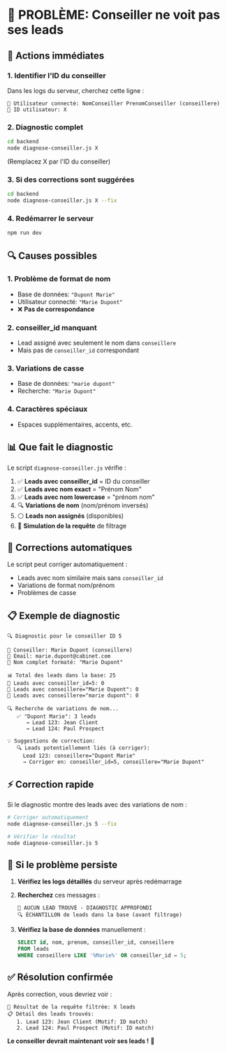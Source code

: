 # 🚨 PROBLÈME: Conseiller ne voit pas ses leads

## 🎯 Actions immédiates

### 1. Identifier l'ID du conseiller
Dans les logs du serveur, cherchez cette ligne :
```
👤 Utilisateur connecté: NomConseiller PrenomConseiller (conseillere)
👤 ID utilisateur: X
```

### 2. Diagnostic complet
```bash
cd backend
node diagnose-conseiller.js X
```
(Remplacez X par l'ID du conseiller)

### 3. Si des corrections sont suggérées
```bash
cd backend
node diagnose-conseiller.js X --fix
```

### 4. Redémarrer le serveur
```bash
npm run dev
```

## 🔍 Causes possibles

### 1. **Problème de format de nom**
- Base de données: `"Dupont Marie"` 
- Utilisateur connecté: `"Marie Dupont"`
- ❌ **Pas de correspondance**

### 2. **conseiller_id manquant**
- Lead assigné avec seulement le nom dans `conseillere`
- Mais pas de `conseiller_id` correspondant

### 3. **Variations de casse**
- Base de données: `"marie dupont"`
- Recherche: `"Marie Dupont"`

### 4. **Caractères spéciaux**
- Espaces supplémentaires, accents, etc.

## 📊 Que fait le diagnostic

Le script `diagnose-conseiller.js` vérifie :

1. ✅ **Leads avec conseiller_id** = ID du conseiller
2. ✅ **Leads avec nom exact** = "Prénom Nom"
3. ✅ **Leads avec nom lowercase** = "prénom nom"
4. 🔍 **Variations de nom** (nom/prénom inversés)
5. ⚪ **Leads non assignés** (disponibles)
6. 🧪 **Simulation de la requête** de filtrage

## 🔧 Corrections automatiques

Le script peut corriger automatiquement :
- Leads avec nom similaire mais sans `conseiller_id`
- Variations de format nom/prénom
- Problèmes de casse

## 📋 Exemple de diagnostic

```
🔍 Diagnostic pour le conseiller ID 5

👤 Conseiller: Marie Dupont (conseillere)
📧 Email: marie.dupont@cabinet.com
📝 Nom complet formaté: "Marie Dupont"

📊 Total des leads dans la base: 25
🎯 Leads avec conseiller_id=5: 0
📝 Leads avec conseillere="Marie Dupont": 0
📝 Leads avec conseillere="marie dupont": 0

🔍 Recherche de variations de nom...
   ✅ "Dupont Marie": 3 leads
      → Lead 123: Jean Client
      → Lead 124: Paul Prospect

💡 Suggestions de correction:
   🔍 Leads potentiellement liés (à corriger):
     Lead 123: conseillere="Dupont Marie"
     → Corriger en: conseiller_id=5, conseillere="Marie Dupont"
```

## ⚡ Correction rapide

Si le diagnostic montre des leads avec des variations de nom :

```bash
# Corriger automatiquement
node diagnose-conseiller.js 5 --fix

# Vérifier le résultat
node diagnose-conseiller.js 5
```

## 🚨 Si le problème persiste

1. **Vérifiez les logs détaillés** du serveur après redémarrage
2. **Recherchez** ces messages :
   ```
   🚨 AUCUN LEAD TROUVÉ - DIAGNOSTIC APPROFONDI
   🔍 ÉCHANTILLON de leads dans la base (avant filtrage)
   ```

3. **Vérifiez la base de données** manuellement :
   ```sql
   SELECT id, nom, prenom, conseiller_id, conseillere 
   FROM leads 
   WHERE conseillere LIKE '%Marie%' OR conseiller_id = 5;
   ```

## ✅ Résolution confirmée

Après correction, vous devriez voir :
```
🎯 Résultat de la requête filtrée: X leads
📋 Détail des leads trouvés:
   1. Lead 123: Jean Client (Motif: ID match)
   2. Lead 124: Paul Prospect (Motif: ID match)
```

**Le conseiller devrait maintenant voir ses leads !** 🎉
